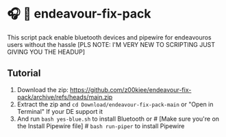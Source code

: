 # 🎧 🎤 endeavour-fix-pack
This script pack enable bluetooth devices and pipewire for endeavouros users without the hassle [PLS NOTE: I'M VERY NEW TO SCRIPTING JUST GIVING YOU THE HEADUP]

## Tutorial
1. Download the zip:
https://github.com/z00kiee/endeavour-fix-pack/archive/refs/heads/main.zip
2. Extract the zip and ```cd Download/endeavour-fix-pack-main``` or "Open in Terminal" If your DE support it
3. And run ```bash yes-blue.sh``` to install Bluetooth or # [Make sure you're on the Install Pipewire file] # ```bash run-piper``` to install Pipewire
